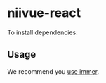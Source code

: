 # niivue-react

To install dependencies:


## Usage

We recommend you [use immer](https://immerjs.github.io/immer/example-setstate/#useimmer).

